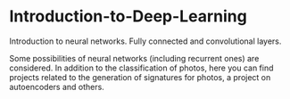 # Introduction-to-Deep-Learning

Introduction to neural networks. Fully connected and convolutional layers. 

Some possibilities of neural networks (including recurrent ones) are considered. In addition to the classification of photos, here you can find projects related to the generation of signatures for photos, a project on autoencoders and others.

